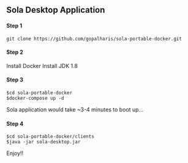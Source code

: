 ## Sola Desktop Application

#### Step 1

`git clone https://github.com/gopalharis/sola-portable-docker.git`

#### Step 2
Install Docker
Install JDK 1.8

#### Step 3
```
$cd sola-portable-docker
$docker-compose up -d

```
Sola application would take ~3-4 minutes to boot up...

#### Step 4

```
$cd sola-portable-docker/clients
$java -jar sola-desktop.jar

```

Enjoy!!

